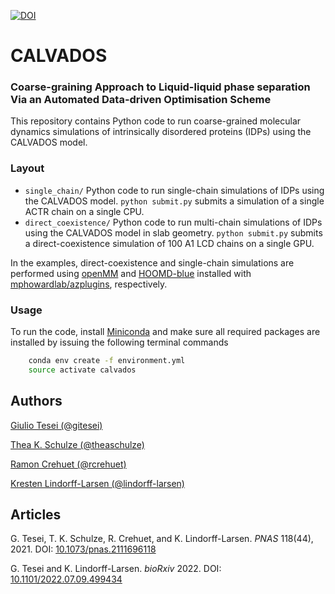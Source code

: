 [![DOI](https://zenodo.org/badge/DOI/10.5281/zenodo.6914054.svg)](https://doi.org/10.5281/zenodo.6914054)

# CALVADOS
### Coarse-graining Approach to Liquid-liquid phase separation Via an Automated Data-driven Optimisation Scheme 

This repository contains Python code to run coarse-grained molecular dynamics simulations of intrinsically disordered proteins (IDPs) using the CALVADOS model.

### Layout

- `single_chain/` Python code to run single-chain simulations of IDPs using the CALVADOS model. `python submit.py` submits a simulation of a single ACTR chain on a single CPU.
- `direct_coexistence/` Python code to run multi-chain simulations of IDPs using the CALVADOS model in slab geometry. `python submit.py` submits a direct-coexistence simulation of 100 A1 LCD chains on a single GPU.

In the examples, direct-coexistence and single-chain simulations are performed using [openMM](https://openmm.org/) and [HOOMD-blue](https://hoomd-blue.readthedocs.io/en/latest/) installed with [mphowardlab/azplugins](https://github.com/mphowardlab/azplugins), respectively.

### Usage

To run the code, install [Miniconda](https://conda.io/miniconda.html) and make sure all required packages are installed by issuing the following terminal commands

```bash
    conda env create -f environment.yml
    source activate calvados
```

Authors
-------------

[Giulio Tesei (@gitesei)](https://github.com/gitesei)

[Thea K. Schulze (@theaschulze)](https://github.com/theaschulze)

[Ramon Crehuet (@rcrehuet)](https://github.com/rcrehuet)

[Kresten Lindorff-Larsen (@lindorff-larsen)](https://github.com/lindorff-larsen)

Articles
-------------

G. Tesei, T. K. Schulze, R. Crehuet, and K. Lindorff-Larsen. _PNAS_ 118(44), 2021. DOI: [10.1073/pnas.2111696118](https://www.pnas.org/doi/10.1073/pnas.2111696118)

G. Tesei and K. Lindorff-Larsen. _bioRxiv_ 2022. DOI: [10.1101/2022.07.09.499434](https://doi.org/10.1101/2022.07.09.499434)
